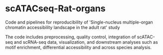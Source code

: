 # scATACseq-Rat-organs
Code and pipelines for reproducibility of 'Single-nucleus multiple-organ chromatin accessibility landscape in the adult rat' study

The code includes preprocessing, quality control, integration of scATAC-seq and scRNA-seq data, visualization, and downstream analyses such as motif enrichment, differential accessibility and across species analysis.

